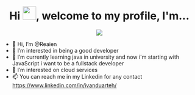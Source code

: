 <h1 align="center">Hi <img src="https://media.giphy.com/media/hvRJCLFzcasrR4ia7z/giphy.gif" width="35">, welcome to my profile, I'm... </h1>
<p align="center">
  <img src="https://i.imgur.com/pxTEkM1.png">
</p>



- 👋 Hi, I’m @Reaien
- 👀 I’m interested in being a good developer
- 🌱 I’m currently learning java in university and now i'm starting with JavaScript i want to be a fullstack developer
- 💞️ I’m interested on cloud services
- 📫 You can reach me in my Linkedin for any contact https://www.linkedin.com/in/ivanduarteh/ 

<!---
Reaien/Reaien is a ✨ special ✨ repository because its `README.md` (this file) appears on your GitHub profile.
You can click the Preview link to take a look at your changes.
--->

